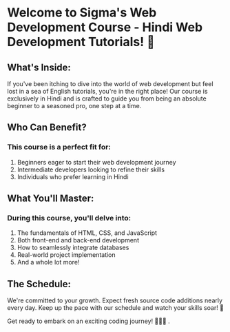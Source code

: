 # Welcome to Sigma's Web Development Course - Hindi Web Development Tutorials! 🚀

## What's Inside:

If you've been itching to dive into the world of web development but feel lost in a sea of English tutorials, you're in the right place! Our course is exclusively in Hindi and is crafted to guide you from being an absolute beginner to a seasoned pro, one step at a time.

## Who Can Benefit?

### This course is a perfect fit for:

1. Beginners eager to start their web development journey
2. Intermediate developers looking to refine their skills
3. Individuals who prefer learning in Hindi

## What You'll Master:

### During this course, you'll delve into:

1. The fundamentals of HTML, CSS, and JavaScript
2. Both front-end and back-end development
3. How to seamlessly integrate databases
4. Real-world project implementation
5. And a whole lot more!

## The Schedule:

We're committed to your growth. Expect fresh source code additions nearly every day. Keep up the pace with our schedule and watch your skills soar! 📅

Get ready to embark on an exciting coding journey! 👨‍💻🌟
.
